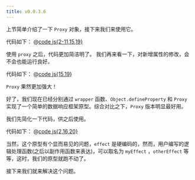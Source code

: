 ```yaml
---
title: v0.0.3.6
---
```


上节简单介绍了一下 `Proxy` 对象，接下来我们来使用它。

代码如下：
@[code js{2-11,15,19}](@src/vue3/v-0.0.2/v0.1.2.6/index.js)

<Demo :content="['hello world!', 'hello vue3']"></Demo>

使用 `proxy` 之后，代码更加简洁明了。
我们再来看一下，对新增属性的修改，会不会也能运行良好。

代码如下：
@[code js{15,19}](@src/vue3/v-0.0.2/v0.1.2.6/index2.js)

<Demo :content="['hello world!undefined', 'hello world! 你好吗？']"></Demo>

`Proxy` 果然更加强大！

好了，我们现在已经分别通过 `wrapper` 函数、`Object.defineProperty` 和 `Proxy` 实现了一个简单的数据响应框架原型。综合对比之下，`Proxy` 版本明显最好用。

我们先简化一下代码，供之后使用。

代码如下：
@[code js{2,16,20}](@src/vue3/v-0.0.2/v0.1.2.6/index3.js)

当然，这个原型有个显而易见的问题，`effect` 是硬编码的，然而，用户编写的逻辑处理函数(之后以副作用函数来表达)，可以取名为 `myEffect` ，`otherEffect` 等等，这时，我们的原型就跑不动了。

接下来我们就来解决这个问题。
